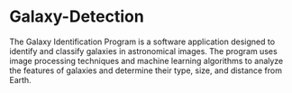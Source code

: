 # Galaxy-Detection
The Galaxy Identification Program is a software application designed to identify and classify galaxies in astronomical images. The program uses image processing techniques and machine learning algorithms to analyze the features of galaxies and determine their type, size, and distance from Earth.
